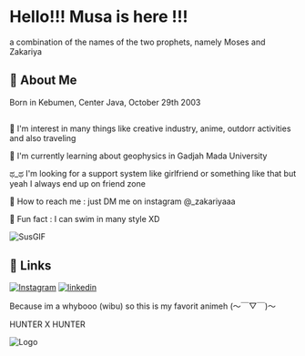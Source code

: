 # Hello!!! Musa is here !!!

a combination of the names of the two prophets, namely Moses and Zakariya


## 🚀 About Me
Born in Kebumen, Center Java, October 29th 2003 

## 
💪 I'm interest in many things like creative industry, anime, outdorr activities and also traveling 

🧠 I'm currently learning about geophysics in Gadjah Mada University

ಥ_ಥ I'm looking for a support system like girlfriend or something like that but yeah I always end up on friend zone 

📨 How to reach me : just DM me on instagram @_zakariyaaa

🎇 Fun fact : I can swim in many style XD

![SusGIF](https://user-images.githubusercontent.com/90429800/188385126-343953f4-3f64-4167-ad78-d86e6b05cf26.gif)




## 🔗 Links
[![Instagram](https://www.instagram.com/_zakariyaaa)](https://Instagram.com/)
[![linkedin](https://www.linkedin.com/in/musa-zakariya-89191623b)](https://www.linkedin.com/)

Because im a whybooo (wibu) so this is my favorit animeh (～￣▽￣)～

HUNTER X HUNTER 



![Logo](https://user-images.githubusercontent.com/103823173/185962461-a843c4e6-eb42-49d2-82ea-c62a9f7ab17c.png)
